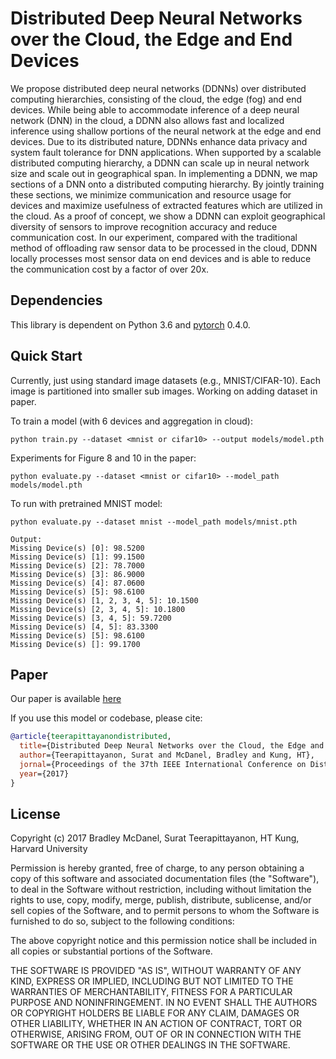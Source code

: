 # Distributed Deep Neural Networks over the Cloud, the Edge and End Devices
    
We propose distributed deep neural networks (DDNNs) over distributed computing hierarchies, consisting of the cloud, the edge (fog) and end devices. While being able to accommodate inference of a deep neural network (DNN) in the cloud, a DDNN also allows fast and localized inference using shallow portions of the neural network at the edge and end devices. Due to its distributed nature, DDNNs enhance data privacy and system fault tolerance for DNN applications. When supported by a scalable distributed computing hierarchy, a DDNN can scale up in neural network size and scale out in geographical span. In implementing a DDNN, we map sections of a DNN onto a distributed computing hierarchy. By jointly training these sections, we minimize communication and resource usage for devices and maximize usefulness of extracted features which are utilized in the cloud. As a proof of concept, we show a DDNN can exploit geographical diversity of sensors to improve recognition accuracy and reduce communication cost. In our experiment, compared with the traditional method of offloading raw sensor data to be processed in the cloud, DDNN locally processes most sensor data on end devices and is able to reduce the communication cost by a factor of over 20x.

## Dependencies

This library is dependent on Python 3.6 and [pytorch](https://pytorch.org/) 0.4.0. 


## Quick Start
Currently, just using standard image datasets (e.g., MNIST/CIFAR-10). Each image is partitioned into smaller sub images. Working on adding dataset in paper.

To train a model (with 6 devices and aggregation in cloud):
```
python train.py --dataset <mnist or cifar10> --output models/model.pth
```

Experiments for Figure 8 and 10 in the paper:
```
python evaluate.py --dataset <mnist or cifar10> --model_path models/model.pth
```

To run with pretrained MNIST model:
```
python evaluate.py --dataset mnist --model_path models/mnist.pth

Output:
Missing Device(s) [0]: 98.5200
Missing Device(s) [1]: 99.1500
Missing Device(s) [2]: 78.7000
Missing Device(s) [3]: 86.9000
Missing Device(s) [4]: 87.0600
Missing Device(s) [5]: 98.6100
Missing Device(s) [1, 2, 3, 4, 5]: 10.1500
Missing Device(s) [2, 3, 4, 5]: 10.1800
Missing Device(s) [3, 4, 5]: 59.7200
Missing Device(s) [4, 5]: 83.3300
Missing Device(s) [5]: 98.6100
Missing Device(s) []: 99.1700
```


## Paper

Our paper is available [here]()

If you use this model or codebase, please cite:
```bibtex
@article{teerapittayanondistributed,
  title={Distributed Deep Neural Networks over the Cloud, the Edge and End Devices},
  author={Teerapittayanon, Surat and McDanel, Bradley and Kung, HT},
  jornal={Proceedings of the 37th IEEE International Conference on Distributed Computing Systems},
  year={2017}
}
```

## License
  
Copyright (c) 2017 Bradley McDanel, Surat Teerapittayanon, HT Kung, Harvard University

Permission is hereby granted, free of charge, to any person obtaining a copy
of this software and associated documentation files (the "Software"), to deal
in the Software without restriction, including without limitation the rights
to use, copy, modify, merge, publish, distribute, sublicense, and/or sell
copies of the Software, and to permit persons to whom the Software is
furnished to do so, subject to the following conditions:

The above copyright notice and this permission notice shall be included in all
copies or substantial portions of the Software.

THE SOFTWARE IS PROVIDED "AS IS", WITHOUT WARRANTY OF ANY KIND, EXPRESS OR
IMPLIED, INCLUDING BUT NOT LIMITED TO THE WARRANTIES OF MERCHANTABILITY,
FITNESS FOR A PARTICULAR PURPOSE AND NONINFRINGEMENT. IN NO EVENT SHALL THE
AUTHORS OR COPYRIGHT HOLDERS BE LIABLE FOR ANY CLAIM, DAMAGES OR OTHER
LIABILITY, WHETHER IN AN ACTION OF CONTRACT, TORT OR OTHERWISE, ARISING FROM,
OUT OF OR IN CONNECTION WITH THE SOFTWARE OR THE USE OR OTHER DEALINGS IN THE
SOFTWARE.  
